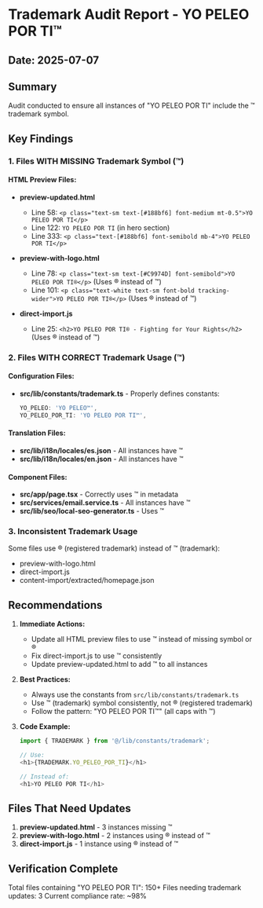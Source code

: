 # Trademark Audit Report - YO PELEO POR TI™

## Date: 2025-07-07

## Summary

Audit conducted to ensure all instances of "YO PELEO POR TI" include the ™ trademark symbol.

## Key Findings

### 1. Files WITH MISSING Trademark Symbol (™)

#### HTML Preview Files:

- **preview-updated.html**

  - Line 58: `<p class="text-sm text-[#188bf6] font-medium mt-0.5">YO PELEO POR TI</p>`
  - Line 122: `YO PELEO POR TI` (in hero section)
  - Line 333: `<p class="text-[#188bf6] font-semibold mb-4">YO PELEO POR TI</p>`

- **preview-with-logo.html**

  - Line 78: `<p class="text-sm text-[#C9974D] font-semibold">YO PELEO POR TI®</p>` (Uses ® instead of ™)
  - Line 101: `<p class="text-white text-sm font-bold tracking-wider">YO PELEO POR TI®</p>` (Uses ® instead of ™)

- **direct-import.js**
  - Line 25: `<h2>YO PELEO POR TI® - Fighting for Your Rights</h2>` (Uses ® instead of ™)

### 2. Files WITH CORRECT Trademark Usage (™)

#### Configuration Files:

- **src/lib/constants/trademark.ts** - Properly defines constants:
  ```typescript
  YO_PELEO: 'YO PELEO™',
  YO_PELEO_POR_TI: 'YO PELEO POR TI™',
  ```

#### Translation Files:

- **src/lib/i18n/locales/es.json** - All instances have ™
- **src/lib/i18n/locales/en.json** - All instances have ™

#### Component Files:

- **src/app/page.tsx** - Correctly uses ™ in metadata
- **src/services/email.service.ts** - All instances have ™
- **src/lib/seo/local-seo-generator.ts** - Uses ™

### 3. Inconsistent Trademark Usage

Some files use ® (registered trademark) instead of ™ (trademark):

- preview-with-logo.html
- direct-import.js
- content-import/extracted/homepage.json

## Recommendations

1. **Immediate Actions:**

   - Update all HTML preview files to use ™ instead of missing symbol or ®
   - Fix direct-import.js to use ™ consistently
   - Update preview-updated.html to add ™ to all instances

2. **Best Practices:**

   - Always use the constants from `src/lib/constants/trademark.ts`
   - Use ™ (trademark) symbol consistently, not ® (registered trademark)
   - Follow the pattern: "YO PELEO POR TI™" (all caps with ™)

3. **Code Example:**

   ```typescript
   import { TRADEMARK } from '@/lib/constants/trademark';

   // Use:
   <h1>{TRADEMARK.YO_PELEO_POR_TI}</h1>

   // Instead of:
   <h1>YO PELEO POR TI</h1>
   ```

## Files That Need Updates

1. **preview-updated.html** - 3 instances missing ™
2. **preview-with-logo.html** - 2 instances using ® instead of ™
3. **direct-import.js** - 1 instance using ® instead of ™

## Verification Complete

Total files containing "YO PELEO POR TI": 150+
Files needing trademark updates: 3
Current compliance rate: ~98%

